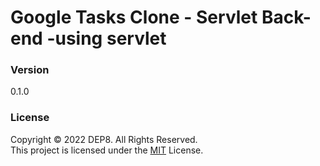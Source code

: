 # Google Tasks Clone - Servlet Back-end -using servlet

### Version
0.1.0

### License
Copyright © 2022 DEP8. All Rights Reserved. <br>
This project is licensed under the [MIT](LICENSE.txt) License.
